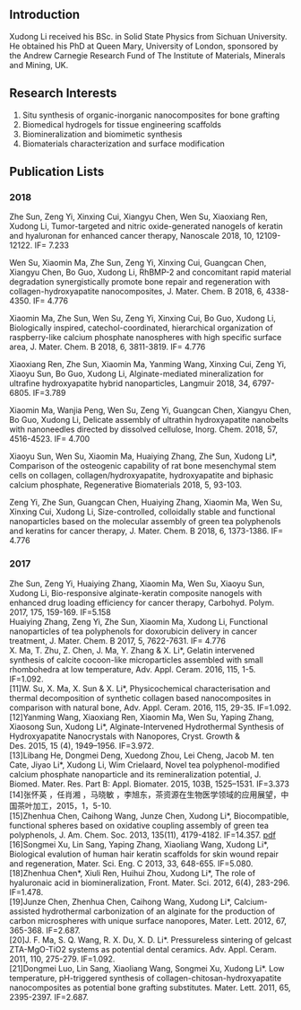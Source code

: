 ## Introduction

Xudong Li received his BSc. in Solid State Physics from Sichuan University. He obtained his PhD at Queen Mary, University of London, sponsored by the Andrew Carnegie Research Fund of The Institute of Materials, Minerals and Mining, UK.

## Research Interests

1. Situ synthesis of organic-inorganic nanocomposites for bone grafting  
2. Biomedical hydrogels for tissue engineering scaffolds  
3. Biomineralization and biomimetic synthesis  
4. Biomaterials characterization and surface modification

## Publication Lists

### 2018

Zhe Sun, Zeng Yi, Xinxing Cui, Xiangyu Chen, Wen Su, Xiaoxiang Ren, Xudong Li, Tumor-targeted and nitric oxide-generated nanogels of keratin and hyaluronan for enhanced cancer therapy, Nanoscale 2018, 10, 12109-12122. IF= 7.233  
  
Wen Su, Xiaomin Ma, Zhe Sun, Zeng Yi, Xinxing Cui, Guangcan Chen, Xiangyu Chen, Bo Guo, Xudong Li, RhBMP-2 and concomitant rapid material degradation synergistically promote bone repair and regeneration with collagen-hydroxyapatite nanocomposites, J. Mater. Chem. B 2018, 6, 4338-4350. IF= 4.776     

Xiaomin Ma, Zhe Sun, Wen Su, Zeng Yi, Xinxing Cui, Bo Guo, Xudong Li, Biologically inspired, catechol-coordinated, hierarchical organization of raspberry-like calcium phosphate nanospheres with high specific surface area, J. Mater. Chem. B 2018, 6, 3811-3819. IF= 4.776    

Xiaoxiang Ren, Zhe Sun, Xiaomin Ma, Yanming Wang, Xinxing Cui, Zeng Yi, Xiaoyu Sun, Bo Guo, Xudong Li, Alginate-mediated mineralization for ultrafine hydroxyapatite hybrid nanoparticles, Langmuir 2018, 34, 6797-6805. IF=3.789    

Xiaomin Ma, Wanjia Peng, Wen Su, Zeng Yi, Guangcan Chen, Xiangyu Chen, Bo Guo, Xudong Li, Delicate assembly of ultrathin hydroxyapatite nanobelts with nanoneedles directed by dissolved cellulose, Inorg. Chem. 2018, 57, 4516-4523. IF= 4.700    

Xiaoyu Sun, Wen Su, Xiaomin Ma, Huaiying Zhang, Zhe Sun, Xudong Li*, Comparison of the osteogenic capability of rat bone 
mesenchymal stem cells on collagen, collagen/hydroxyapatite, hydroxyapatite and biphasic calcium phosphate, Regenerative 
Biomaterials 2018, 5, 93-103.    

Zeng Yi, Zhe Sun, Guangcan Chen, Huaiying Zhang, Xiaomin Ma, Wen Su, Xinxing Cui, Xudong Li, Size-controlled, colloidally stable and functional nanoparticles based on the molecular assembly of green tea polyphenols and keratins for cancer therapy, J. Mater. Chem. B 2018, 6, 1373-1386. IF= 4.776  

### 2017  
  
Zhe Sun, Zeng Yi, Huaiying Zhang, Xiaomin Ma, Wen Su, Xiaoyu Sun, Xudong Li, Bio-responsive alginate-keratin composite nanogels with enhanced drug loading efficiency for cancer therapy, Carbohyd. Polym. 2017, 175, 159-169. IF=5.158  
Huaiying Zhang, Zeng Yi, Zhe Sun, Xiaomin Ma, Xudong Li, Functional nanoparticles of tea polyphenols for doxorubicin delivery in cancer treatment, J. Mater. Chem. B 2017, 5, 7622-7631. IF= 4.776  
X. Ma, T. Zhu, Z. Chen, J. Ma, Y. Zhang & X. Li*, Gelatin intervened synthesis of calcite cocoon-like microparticles assembled with small rhombohedra at low temperature, Adv. Appl. Ceram. 2016, 115, 1-5. IF=1.092.  
[11]W. Su, X. Ma, X. Sun & X. Li*, Physicochemical characterisation and thermal decomposition of synthetic collagen based nanocomposites in comparison with natural bone, Adv. Appl. Ceram. 2016, 115, 29-35. IF=1.092.  
[12]Yanming Wang, Xiaoxiang Ren, Xiaomin Ma, Wen Su, Yaping Zhang, Xiaosong Sun, Xudong Li*, Alginate-Intervened Hydrothermal Synthesis of Hydroxyapatite Nanocrystals with Nanopores, Cryst. Growth & Des. 2015, 15 (4), 1949–1956. IF=3.972.  
[13]Libang He, Dongmei Deng, Xuedong Zhou, Lei Cheng, Jacob M. ten Cate, Jiyao Li*, Xudong Li, Wim Crielaard, Novel tea polyphenol-modified calcium phosphate nanoparticle and its remineralization potential, J. Biomed. Mater. Res. Part B: Appl. Biomater. 2015, 103B, 1525–1531. IF=3.373  
[14]张怀英 ，任肖湘 ，马晓敏 ，李旭东，茶资源在生物医学领域的应用展望，中国茶叶加工，2015，1，5-10.  
[15]Zhenhua Chen, Caihong Wang, Junze Chen, Xudong Li*, Biocompatible, functional spheres based on oxidative coupling assembly of green tea polyphenols, J. Am. Chem. Soc. 2013, 135(11), 4179-4182. IF=14.357. [pdf]()   
[16]Songmei Xu, Lin Sang, Yaping Zhang, Xiaoliang Wang, Xudong Li*, Biological evalution of human hair keratin scaffolds for skin wound repair and regeneration, Mater. Sci. Eng. C 2013, 33, 648-655. IF=5.080.  
[18]Zhenhua Chen*, Xiuli Ren, Huihui Zhou, Xudong Li*, The role of hyaluronaic acid in biomineralization, Front. Mater. Sci. 2012, 6(4), 283-296. IF=1.478.  
[19]Junze Chen, Zhenhua Chen, Caihong Wang, Xudong Li*, Calcium-assisted hydrothermal carbonization of an alginate for the production of carbon microspheres with unique surface nanopores, Mater. Lett. 2012, 67, 365-368. IF=2.687.  
[20]J. F. Ma, S. Q. Wang, R. X. Du, X. D. Li*. Pressureless sintering of gelcast ZTA-MgO-TiO2 systems as potential dental ceramics. Adv. Appl. Ceram. 2011, 110, 275-279. IF=1.092.  
[21]Dongmei Luo, Lin Sang, Xiaoliang Wang, Songmei Xu, Xudong Li*. Low temperature, pH-triggered synthesis of collagen-chitosan-hydroxyapatite nanocomposites as potential bone grafting substitutes. Mater. Lett. 2011, 65, 2395-2397. IF=2.687.  
